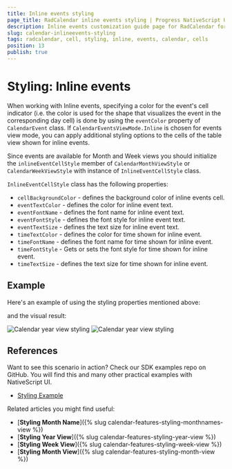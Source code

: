 ```yaml
---
title: Inline events styling
page_title: RadCalendar inline events styling | Progress NativeScript UI Documentation
description: Inline events customization guide page for RadCalendar for NativeScript.
slug: calendar-inlineevents-styling
tags: radcalendar, cell, styling, inline, events, calendar, cells
position: 13
publish: true
---
```


# Styling: Inline events
When working with Inline events, specifying a color for the event's cell indicator (i.e. the color is used for the shape that visualizes the event in the corresponding day cell) is done by using the `eventColor` property of `CalendarEvent` class. If `CalendarEventsViewMode.Inline` is chosen for events view mode, you can apply additional styling options to the cells of the table view shown for inline events.

Since events are available for Month and Week views you should initialize the `inlineEventCellStyle` member of `CalendarMonthViewStyle` or `CalendarWeekViewStyle` with instance of `InlineEventCellStyle` class.

`InlineEventCellStyle` class has the following properties:

- `cellBackgroundColor` - defines the background color of inline events cell.
- `eventTextColor` - defines the color for inline event text.
- `eventFontName` - defines the font name for inline event text.
- `eventFontStyle` - defines the font style for inline event text.
- `eventTextSize` - defines the text size for inline event text.
- `timeTextColor` - defines the color for time shown for inline event.
- `timeFontName` - defines the font name for time shown for inline event.
- `timeFontStyle` - Gets or sets the font style for time shown for inline event.
- `timeTextSize` - defines the text size for time shown for inline event.


## Example
Here's an example of using the styling properties mentioned above:

<snippet id='calendar-inlineevents-styling'/>

and the visual result:

![Calendar year view styling](../Styling/images/calendar_styling_inline_events_ios.png "iOS")      ![Calendar year view styling](../Styling/images/calendar_styling_inline_events_android.png "Android")

## References
Want to see this scenario in action?
Check our SDK examples repo on GitHub. You will find this and many other practical examples with NativeScript UI.

* [Styling Example](https://github.com/telerik/nativescript-ui-samples/tree/master/calendar/app/calendar/cell-styling)

Related articles you might find useful:

* [**Styling Month Name**]({% slug calendar-features-styling-monthnames-view %})
* [**Styling Year View**]({% slug calendar-features-styling-year-view %})
* [**Styling Week View**]({% slug calendar-features-styling-week-view %})
* [**Styling Month View**]({% slug calendar-features-styling-month-view %})